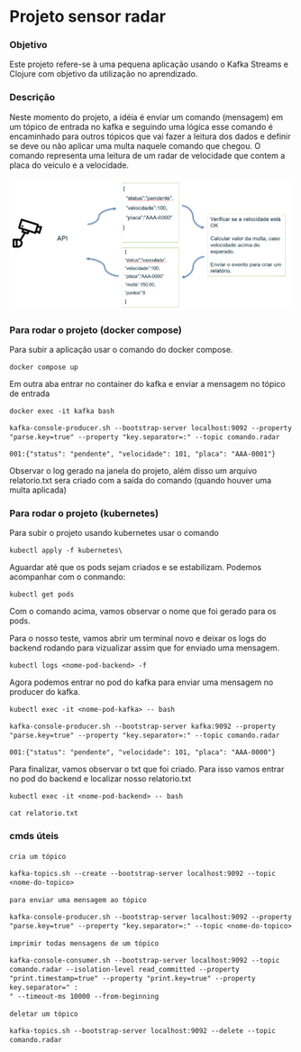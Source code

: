 # Projeto sensor radar

### Objetivo
Este projeto refere-se à uma pequena aplicação usando o Kafka Streams e Clojure com objetivo da utilização no aprendizado.

### Descrição
Neste momento do projeto, a idéia é enviar um comando (mensagem) em um tópico de entrada no kafka e seguindo uma lógica esse comando é encaminhado para outros tópicos que vai fazer a leitura dos dados e definir se deve ou não aplicar uma multa naquele comando que chegou. O comando representa uma leitura de um radar de velocidade que contem a placa do veiculo e a velocidade.

<img src="img.png" alt="Resumo" width="800">

### Para rodar o projeto (docker compose)

Para subir a aplicação usar o comando do docker compose.

```
docker compose up
```
Em outra aba entrar no container do kafka e enviar a mensagem no tópico de entrada


```
docker exec -it kafka bash
```
```
kafka-console-producer.sh --bootstrap-server localhost:9092 --property "parse.key=true" --property "key.separator=:" --topic comando.radar
```
```
001:{"status": "pendente", "velocidade": 101, "placa": "AAA-0001"}
```
Observar o log gerado na janela do projeto, além disso um arquivo relatorio.txt sera criado com a saída do comando (quando houver uma multa aplicada)

### Para rodar o projeto (kubernetes)

Para subir o projeto usando kubernetes usar o comando

```
kubectl apply -f kubernetes\
```

Aguardar até que os pods sejam criados e se estabilizam. Podemos acompanhar com o conmando:

```
kubectl get pods
```
Com o comando acima, vamos observar o nome que foi gerado para os pods.

Para o nosso teste, vamos abrir um terminal novo e deixar os logs do backend rodando para vizualizar assim que for enviado uma mensagem.

```
kubectl logs <nome-pod-backend> -f
```

Agora podemos entrar no pod do kafka para enviar uma mensagem no producer do kafka.

```
kubectl exec -it <nome-pod-kafka> -- bash

```
```
kafka-console-producer.sh --bootstrap-server kafka:9092 --property "parse.key=true" --property "key.separator=:" --topic comando.radar
```

```
001:{"status": "pendente", "velocidade": 101, "placa": "AAA-0000"}
```

Para finalizar, vamos observar o txt que foi criado. Para isso vamos entrar no pod do backend e localizar nosso relatorio.txt

```
kubectl exec -it <nome-pod-backend> -- bash
```

```
cat relatorio.txt
```

### cmds úteis
```cria um tópico ```
```
kafka-topics.sh --create --bootstrap-server localhost:9092 --topic <nome-do-topico>
```

 ```para enviar uma mensagem ao tópico```
 ```
 kafka-console-producer.sh --bootstrap-server localhost:9092 --property "parse.key=true" --property "key.separator=:" --topic <nome-do-topico>
 ```
```imprimir todas mensagens de um tópico```
```
kafka-console-consumer.sh --bootstrap-server localhost:9092 --topic comando.radar --isolation-level read_committed --property "print.timestamp=true" --property "print.key=true" --property key.separator=" :
" --timeout-ms 10000 --from-beginning
```
```deletar um tópico```
```
kafka-topics.sh --bootstrap-server localhost:9092 --delete --topic comando.radar
```
